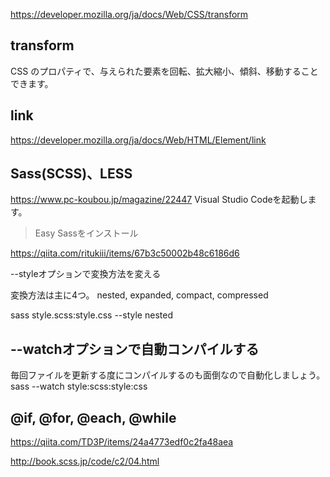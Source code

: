 https://developer.mozilla.org/ja/docs/Web/CSS/transform

## transform 
CSS のプロパティで、与えられた要素を回転、拡大縮小、傾斜、移動することできます。

## link
https://developer.mozilla.org/ja/docs/Web/HTML/Element/link

## Sass(SCSS)、LESS
https://www.pc-koubou.jp/magazine/22447
Visual Studio Codeを起動します。
>Easy Sassをインストール

https://qiita.com/ritukiii/items/67b3c50002b48c6186d6

--styleオプションで変換方法を変える

変換方法は主に4つ。
nested, expanded, compact, compressed

sass style.scss:style.css --style nested

## --watchオプションで自動コンパイルする

毎回ファイルを更新する度にコンパイルするのも面倒なので自動化しましょう。
sass --watch style:scss:style:css

## @if, @for, @each, @while
https://qiita.com/TD3P/items/24a4773edf0c2fa48aea

http://book.scss.jp/code/c2/04.html
